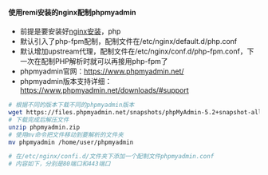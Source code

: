 #### 使用remi安装的nginx配制phpmyadmin
- 前提是要安装好[nginx安装](./install.html)，php
- 默认引入了php-fpm配制，配制文件在/etc/nginx/default.d/php.conf
- 默认增加upstream代理，配制文件在/etc/nginx/conf.d/php-fpm.conf，下一次在配制PHP解析时就可以再接用php-fpm了
- phpmyadmin官网：https://www.phpmyadmin.net/
- phpmyadmin版本支持详细：https://www.phpmyadmin.net/downloads/#support
```sh
# 根据不同的版本下载不同的phpmyadmin版本
wget https://files.phpmyadmin.net/snapshots/phpMyAdmin-5.2+snapshot-all-languages.zip
# 下载完成后解压文件
unzip phpmyadmin.zip
# 使用mv命令把文件移动到要解析的文件夹
mv phpmyadmin /home/user/phpmyadmin
```
```sh
# 在/etc/nginx/confi.d/文件夹下添加一个配制文件phpmyadmin.conf
# 内容如下，分别是80端口和443端口
```